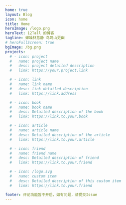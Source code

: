 ```yaml
---
home: true
layout: Blog
icon: home
title: Home  
heroImage: /logo.png
heroText: 12Tall 的博客
tagline: 蝉噪林愈静 鸟鸣山更幽
# heroFullScreen: true
bgImage: /bg.png
projects:
  # - icon: project
  #   name: project name
  #   desc: project detailed description
  #   link: https://your.project.link

  # - icon: link
  #   name: link name
  #   desc: link detailed description
  #   link: https://link.address

  # - icon: book
  #   name: book name
  #   desc: Detailed description of the book
  #   link: https://link.to.your.book

  # - icon: article
  #   name: article name
  #   desc: Detailed description of the article
  #   link: https://link.to.your.article

  # - icon: friend
  #   name: friend name
  #   desc: Detailed description of friend
  #   link: https://link.to.your.friend

  # - icon: /logo.svg
  #   name: custom item
  #   desc: Detailed description of this custom item
  #   link: https://link.to.your.friend

footer: 评论功能暂不开启，如有问题，请提交Issue  
---
```

